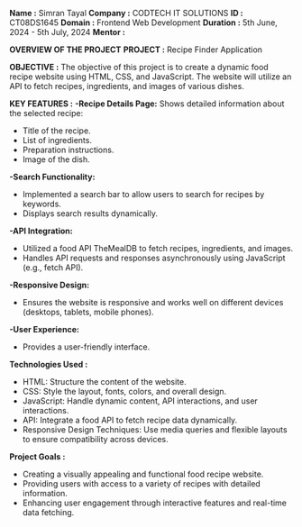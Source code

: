 **Name :** Simran Tayal
**Company :** CODTECH IT SOLUTIONS
**ID :** CT08DS1645
**Domain :** Frontend Web Development
**Duration :** 5th June, 2024 - 5th July, 2024
**Mentor :** 

**OVERVIEW OF THE PROJECT**
**PROJECT :**
Recipe Finder Application

**OBJECTIVE :**
The objective of this project is to create  a dynamic food recipe website using HTML, CSS, and JavaScript. The website will utilize an API to fetch recipes, ingredients, and images of various dishes.

**KEY FEATURES :**
**-Recipe Details Page:**
Shows detailed information about the selected recipe:
* Title of the recipe.
* List of ingredients.
* Preparation instructions.
* Image of the dish.

**-Search Functionality:**
* Implemented a search bar to allow users to search for recipes by keywords.
* Displays search results dynamically.
  
**-API Integration:**
* Utilized a food API TheMealDB to fetch recipes, ingredients, and images.
* Handles API requests and responses asynchronously using JavaScript (e.g., fetch API).

**-Responsive Design:**
* Ensures the website is responsive and works well on different devices (desktops, tablets, mobile phones).

**-User Experience:**
* Provides a user-friendly interface.

**Technologies Used :**
* HTML: Structure the content of the website.
* CSS: Style the layout, fonts, colors, and overall design.
* JavaScript: Handle dynamic content, API interactions, and user interactions.
* API: Integrate a food API to fetch recipe data dynamically.
* Responsive Design Techniques: Use media queries and flexible layouts to ensure compatibility across devices.

**Project Goals :**
* Creating a visually appealing and functional food recipe website.
* Providing users with access to a variety of recipes with detailed information.
* Enhancing user engagement through interactive features and real-time data fetching.
